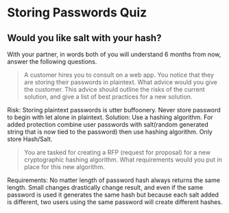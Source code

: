# Storing Passwords Quiz
## Would you like salt with your hash?


With your partner, in words both of you will understand 6 months from now, answer the following questions.

> A customer hires you to consult on a web app.  You notice that they are storing their passwords in plaintext.  What advice would you give the customer.  This advice should outline the risks of the current solution, and give a list of best practices for a new solution.

Risk: Storing plaintext passwords is utter buffoonery. Never store password to begin with let alone in plaintext.
Solution: Use a hashing algorithm. For added protection combine user passwords with salt(random generated string that is now tied to the password) then use hashing algorithm. Only store Hash/Salt.


> You are tasked for creating a RFP (request for proposal) for a new cryptographic hashing algorithm.  What requirements would you put in place for this new algorithm.

Requirements: No matter length of password hash always returns the same length. Small changes drastically change result, and even if the same password is used it generates the same hash but because each salt added is different, two users using the same password will create different hashes.
